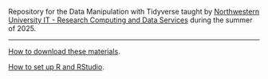 Repository for the Data Manipulation with Tidyverse taught by [Northwestern University IT - Research Computing and Data Services](https://www.it.northwestern.edu/departments/it-services-support/research/) during the summer of 2025.

***

[How to download these materials](https://sites.northwestern.edu/researchcomputing/resources/downloading-from-github/).

[How to set up R and RStudio](https://sites.northwestern.edu/researchcomputing/resources/r-and-rstudio/).
